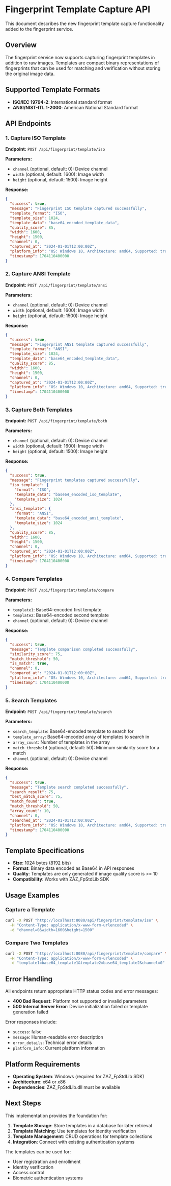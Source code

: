 # Fingerprint Template Capture API

This document describes the new fingerprint template capture functionality added to the fingerprint service.

## Overview

The fingerprint service now supports capturing fingerprint templates in addition to raw images. Templates are compact binary representations of fingerprints that can be used for matching and verification without storing the original image data.

## Supported Template Formats

- **ISO/IEC 19794-2**: International standard format
- **ANSI/NIST-ITL 1-2000**: American National Standard format

## API Endpoints

### 1. Capture ISO Template

**Endpoint:** `POST /api/fingerprint/template/iso`

**Parameters:**
- `channel` (optional, default: 0): Device channel
- `width` (optional, default: 1600): Image width
- `height` (optional, default: 1500): Image height

**Response:**
```json
{
  "success": true,
  "message": "Fingerprint ISO template captured successfully",
  "template_format": "ISO",
  "template_size": 1024,
  "template_data": "base64_encoded_template_data",
  "quality_score": 85,
  "width": 1600,
  "height": 1500,
  "channel": 0,
  "captured_at": "2024-01-01T12:00:00Z",
  "platform_info": "OS: Windows 10, Architecture: amd64, Supported: true",
  "timestamp": 1704110400000
}
```

### 2. Capture ANSI Template

**Endpoint:** `POST /api/fingerprint/template/ansi`

**Parameters:**
- `channel` (optional, default: 0): Device channel
- `width` (optional, default: 1600): Image width
- `height` (optional, default: 1500): Image height

**Response:**
```json
{
  "success": true,
  "message": "Fingerprint ANSI template captured successfully",
  "template_format": "ANSI",
  "template_size": 1024,
  "template_data": "base64_encoded_template_data",
  "quality_score": 85,
  "width": 1600,
  "height": 1500,
  "channel": 0,
  "captured_at": "2024-01-01T12:00:00Z",
  "platform_info": "OS: Windows 10, Architecture: amd64, Supported: true",
  "timestamp": 1704110400000
}
```

### 3. Capture Both Templates

**Endpoint:** `POST /api/fingerprint/template/both`

**Parameters:**
- `channel` (optional, default: 0): Device channel
- `width` (optional, default: 1600): Image width
- `height` (optional, default: 1500): Image height

**Response:**
```json
{
  "success": true,
  "message": "Fingerprint templates captured successfully",
  "iso_template": {
    "format": "ISO",
    "template_data": "base64_encoded_iso_template",
    "template_size": 1024
  },
  "ansi_template": {
    "format": "ANSI",
    "template_data": "base64_encoded_ansi_template",
    "template_size": 1024
  },
  "quality_score": 85,
  "width": 1600,
  "height": 1500,
  "channel": 0,
  "captured_at": "2024-01-01T12:00:00Z",
  "platform_info": "OS: Windows 10, Architecture: amd64, Supported: true",
  "timestamp": 1704110400000
}
```

### 4. Compare Templates

**Endpoint:** `POST /api/fingerprint/template/compare`

**Parameters:**
- `template1`: Base64-encoded first template
- `template2`: Base64-encoded second template
- `channel` (optional, default: 0): Device channel

**Response:**
```json
{
  "success": true,
  "message": "Template comparison completed successfully",
  "similarity_score": 75,
  "match_threshold": 50,
  "is_match": true,
  "channel": 0,
  "compared_at": "2024-01-01T12:00:00Z",
  "platform_info": "OS: Windows 10, Architecture: amd64, Supported: true",
  "timestamp": 1704110400000
}
```

### 5. Search Templates

**Endpoint:** `POST /api/fingerprint/template/search`

**Parameters:**
- `search_template`: Base64-encoded template to search for
- `template_array`: Base64-encoded array of templates to search in
- `array_count`: Number of templates in the array
- `match_threshold` (optional, default: 50): Minimum similarity score for a match
- `channel` (optional, default: 0): Device channel

**Response:**
```json
{
  "success": true,
  "message": "Template search completed successfully",
  "search_result": 75,
  "best_match_score": 75,
  "match_found": true,
  "match_threshold": 50,
  "array_count": 10,
  "channel": 0,
  "searched_at": "2024-01-01T12:00:00Z",
  "platform_info": "OS: Windows 10, Architecture: amd64, Supported: true",
  "timestamp": 1704110400000
}
```

## Template Specifications

- **Size**: 1024 bytes (8192 bits)
- **Format**: Binary data encoded as Base64 in API responses
- **Quality**: Templates are only generated if image quality score is >= 10
- **Compatibility**: Works with ZAZ_FpStdLib SDK

## Usage Examples

### Capture a Template

```bash
curl -X POST "http://localhost:8080/api/fingerprint/template/iso" \
  -H "Content-Type: application/x-www-form-urlencoded" \
  -d "channel=0&width=1600&height=1500"
```

### Compare Two Templates

```bash
curl -X POST "http://localhost:8080/api/fingerprint/template/compare" \
  -H "Content-Type: application/x-www-form-urlencoded" \
  -d "template1=base64_template1&template2=base64_template2&channel=0"
```

## Error Handling

All endpoints return appropriate HTTP status codes and error messages:

- **400 Bad Request**: Platform not supported or invalid parameters
- **500 Internal Server Error**: Device initialization failed or template generation failed

Error responses include:
- `success`: false
- `message`: Human-readable error description
- `error_details`: Technical error details
- `platform_info`: Current platform information

## Platform Requirements

- **Operating System**: Windows (required for ZAZ_FpStdLib SDK)
- **Architecture**: x64 or x86
- **Dependencies**: ZAZ_FpStdLib.dll must be available

## Next Steps

This implementation provides the foundation for:
1. **Template Storage**: Store templates in a database for later retrieval
2. **Template Matching**: Use templates for identity verification
3. **Template Management**: CRUD operations for template collections
4. **Integration**: Connect with existing authentication systems

The templates can be used for:
- User registration and enrollment
- Identity verification
- Access control
- Biometric authentication systems

